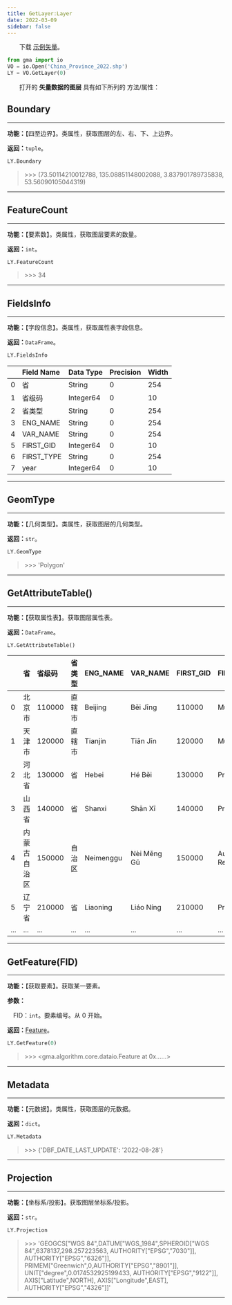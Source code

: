```yaml
---
title: GetLayer:Layer
date: 2022-03-09
sidebar: false
---
```


&emsp;　下载 [示例矢量](/Open/China_Province_2022.7z)。

```python
from gma import io
VO = io.Open('China_Province_2022.shp')
LY = VO.GetLayer(0)
```

&emsp;　打开的 **矢量数据的图层** 具有如下所列的 方法/属性：

## **Boundary**

---

**功能：**【四至边界】。类属性，获取图层的左、右、下、上边界。

**返回：**`tuple`。

```python
LY.Boundary
```
> \>>> (73.50114210012788, 135.08851148002088, 3.837901789735838, 53.56090105044319)

---

## **FeatureCount**

---

**功能：**【要素数】。类属性，获取图层要素的数量。

**返回：**`int`。

```python
LY.FeatureCount
```
> \>>> 34

---

## **FieldsInfo**

---

**功能：**【字段信息】。类属性，获取属性表字段信息。

**返回：**`DataFrame`。

```python
LY.FieldsInfo
```
|    | Field Name   | Data Type   |   Precision |   Width |
|:---|:-------------|:------------|:------------|:--------|
|  0 | 省           | String      |           0 |     254 |
|  1 | 省级码       | Integer64   |           0 |      10 |
|  2 | 省类型       | String      |           0 |     254 |
|  3 | ENG_NAME     | String      |           0 |     254 |
|  4 | VAR_NAME     | String      |           0 |     254 |
|  5 | FIRST_GID    | Integer64   |           0 |      10 |
|  6 | FIRST_TYPE   | String      |           0 |     254 |
|  7 | year         | Integer64   |           0 |      10 |

---

## **GeomType**

---

**功能：**【几何类型】。类属性，获取图层的几何类型。

**返回：**`str`。

```python
LY.GeomType
```
> \>>> 'Polygon'

---

## **GetAttributeTable**()

---

**功能：**【获取属性表】。获取图层属性表。

**返回：**`DataFrame`。

```python
LY.GetAttributeTable()
```
|    | 省               |   省级码 | 省类型     | ENG_NAME     | VAR_NAME        |   FIRST_GID | FIRST_TYPE        |   year |
|:---|:-----------------|:---------|:-----------|:-------------|:----------------|:------------|:------------------|:-------|
|  0 | 北京市           |   110000 | 直辖市     | Beijing      | Běi Jīng        |      110000 | Municipality      |   2022 |
|  1 | 天津市           |   120000 | 直辖市     | Tianjin      | Tiān Jīn        |      120000 | Municipality      |   2022 |
|  2 | 河北省           |   130000 | 省         | Hebei        | Hé Běi          |      130000 | Province          |   2022 |
|  3 | 山西省           |   140000 | 省         | Shanxi       | Shān Xī         |      140000 | Province          |   2022 |
|  4 | 内蒙古自治区     |   150000 | 自治区     | Neimenggu    | Nèi Měng Gǔ     |      150000 | Autonomous Region |   2022 |
|  5 | 辽宁省           |   210000 | 省         | Liaoning     | Liáo Níng       |      210000 | Province          |   2022 |
|  ... | ...           |   ... | ...         | ...     | ...     |     ... | ...         |   ...|

---

## **GetFeature(FID)**

---

**功能：**【获取要素】。获取某一要素。

**参数：** 

&emsp;FID：`int`。要素编号。从 0 开始。

**返回：**[Feature](Feature.html)。

```python
LY.GetFeature(0)
```
> \>>> <gma.algorithm.core.dataio.Feature at 0x......>

---

## **Metadata**

---

**功能：**【元数据】。类属性，获取图层的元数据。

**返回：**`dict`。

```python
LY.Metadata
```
> \>>> {'DBF_DATE_LAST_UPDATE': '2022-08-28'}

---

## **Projection**

---

**功能：**【坐标系/投影】。获取图层坐标系/投影。

**返回：**`str`。

```python
LY.Projection
```
> \>>> 'GEOGCS["WGS 84",DATUM["WGS_1984",SPHEROID["WGS 84",6378137,298.257223563, AUTHORITY["EPSG","7030"]], AUTHORITY["EPSG","6326"]], PRIMEM["Greenwich",0,AUTHORITY["EPSG","8901"]], UNIT["degree",0.0174532925199433, AUTHORITY["EPSG","9122"]], AXIS["Latitude",NORTH], AXIS["Longitude",EAST], AUTHORITY["EPSG","4326"]]'

---

